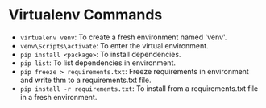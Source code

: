 # Virtualenv Commands

- `virtualenv venv`: To create a fresh environment named 'venv'.
- `venv\Scripts\activate`: To enter the virtual environment.
- `pip install <package>`: To install dependencies.
- `pip list`: To list dependencies in environment.
- `pip freeze > requirements.txt`: Freeze requirements in environment and write thm to a requirements.txt file.
- `pip install -r requirements.txt`: To install from a requirements.txt file in a fresh environment.
